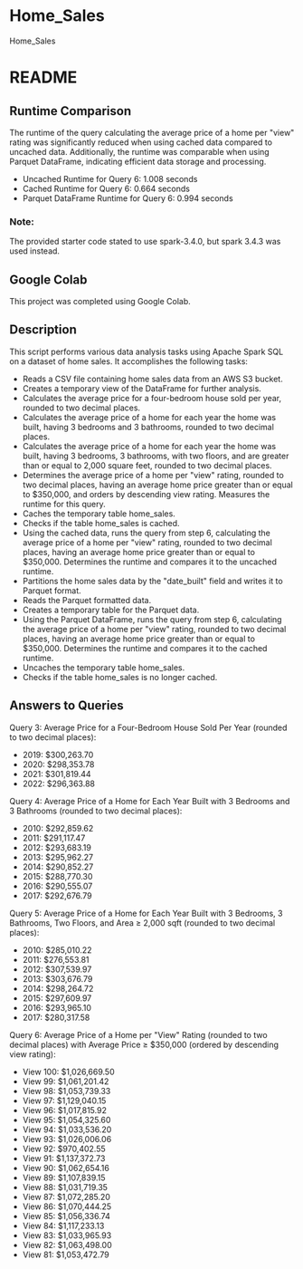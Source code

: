 # Home_Sales
 Home_Sales
# README

## Runtime Comparison
The runtime of the query calculating the average price of a home per "view" rating was significantly reduced when using cached data compared to uncached data. Additionally, the runtime was comparable when using Parquet DataFrame, indicating efficient data storage and processing.

- Uncached Runtime for Query 6: 1.008 seconds
- Cached Runtime for Query 6: 0.664 seconds
- Parquet DataFrame Runtime for Query 6: 0.994 seconds

### Note:
The provided starter code stated to use spark-3.4.0, but spark 3.4.3 was used instead.

## Google Colab
This project was completed using Google Colab.

## Description
This script performs various data analysis tasks using Apache Spark SQL on a dataset of home sales. It accomplishes the following tasks:

- Reads a CSV file containing home sales data from an AWS S3 bucket.
- Creates a temporary view of the DataFrame for further analysis.
- Calculates the average price for a four-bedroom house sold per year, rounded to two decimal places.
- Calculates the average price of a home for each year the home was built, having 3 bedrooms and 3 bathrooms, rounded to two decimal places.
- Calculates the average price of a home for each year the home was built, having 3 bedrooms, 3 bathrooms, with two floors, and are greater than or equal to 2,000 square feet, rounded to two decimal places.
- Determines the average price of a home per "view" rating, rounded to two decimal places, having an average home price greater than or equal to $350,000, and orders by descending view rating. Measures the runtime for this query.
- Caches the temporary table home_sales.
- Checks if the table home_sales is cached.
- Using the cached data, runs the query from step 6, calculating the average price of a home per "view" rating, rounded to two decimal places, having an average home price greater than or equal to $350,000. Determines the runtime and compares it to the uncached runtime.
- Partitions the home sales data by the "date_built" field and writes it to Parquet format.
- Reads the Parquet formatted data.
- Creates a temporary table for the Parquet data.
- Using the Parquet DataFrame, runs the query from step 6, calculating the average price of a home per "view" rating, rounded to two decimal places, having an average home price greater than or equal to $350,000. Determines the runtime and compares it to the cached runtime.
- Uncaches the temporary table home_sales.
- Checks if the table home_sales is no longer cached.

## Answers to Queries
Query 3:
Average Price for a Four-Bedroom House Sold Per Year (rounded to two decimal places):

- 2019: $300,263.70
- 2020: $298,353.78
- 2021: $301,819.44
- 2022: $296,363.88

Query 4:
Average Price of a Home for Each Year Built with 3 Bedrooms and 3 Bathrooms (rounded to two decimal places):

- 2010: $292,859.62
- 2011: $291,117.47
- 2012: $293,683.19
- 2013: $295,962.27
- 2014: $290,852.27
- 2015: $288,770.30
- 2016: $290,555.07
- 2017: $292,676.79

Query 5:
Average Price of a Home for Each Year Built with 3 Bedrooms, 3 Bathrooms, Two Floors, and Area ≥ 2,000 sqft (rounded to two decimal places):

- 2010: $285,010.22
- 2011: $276,553.81
- 2012: $307,539.97
- 2013: $303,676.79
- 2014: $298,264.72
- 2015: $297,609.97
- 2016: $293,965.10
- 2017: $280,317.58

Query 6:
Average Price of a Home per "View" Rating (rounded to two decimal places) with Average Price ≥ $350,000 (ordered by descending view rating):

- View 100: $1,026,669.50
- View 99: $1,061,201.42
- View 98: $1,053,739.33
- View 97: $1,129,040.15
- View 96: $1,017,815.92
- View 95: $1,054,325.60
- View 94: $1,033,536.20
- View 93: $1,026,006.06
- View 92: $970,402.55
- View 91: $1,137,372.73
- View 90: $1,062,654.16
- View 89: $1,107,839.15
- View 88: $1,031,719.35
- View 87: $1,072,285.20
- View 86: $1,070,444.25
- View 85: $1,056,336.74
- View 84: $1,117,233.13
- View 83: $1,033,965.93
- View 82: $1,063,498.00
- View 81: $1,053,472.79